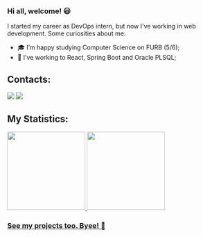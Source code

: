 ### Hi all, welcome! :smiley:

  I started my career as DevOps intern, but now I've working in web development. Some curiosities about me:

- :mortar_board: I’m happy studying Computer Science on FURB (5/6);
- :triangular_flag_on_post: I've working to React, Spring Boot and Oracle PLSQL;

## Contacts:

<div>
<a href="https://www.instagram.com](https://www.instagram.com/joaovictorrodrigues328/" target="_blank"><img loading="lazy" src="https://img.shields.io/badge/-Instagram-%23E4405F?style=for-the-badge&logo=instagram&logoColor=white"></a>
<a href="https://www.linkedin.com/in/joão-victor-rodrigues-b750b0228" target="_blank"><img loading="lazy" src="https://img.shields.io/badge/-LinkedIn-%230077B5?style=for-the-badge&logo=linkedin&logoColor=white" target="_blank"></a>   
</div>

## My Statistics:

<div>
<a href="[https://github.com/seu-usuário-aqui](https://github.com/JoaoRodrigues-JR)">
<img loading="lazy" height="180em" src="https://github-readme-stats.vercel.app/api/top-langs/?username=JoaoRodrigues-JR&layout=compact&langs_count=7&theme=dracula"/>
<img loading="lazy" height="180em" src="https://github-readme-stats.vercel.app/api?username=JoaoRodrigues-JR&show_icons=true&theme=dracula&include_all_commits=true&count_private=true"/>
</div>

### See my projects too. Byee! :wave:
